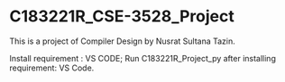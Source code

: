 # C183221R_CSE-3528_Project
This is a project of Compiler Design by Nusrat Sultana Tazin.

Install requirement : VS CODE;
Run C183221R_Project_py after installing requirement: VS Code.
